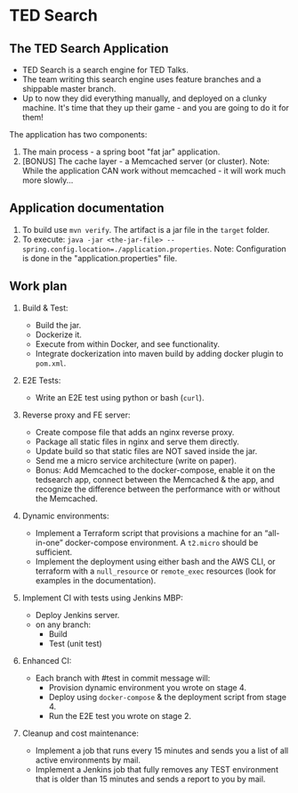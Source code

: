 TED Search
==========

The TED Search Application
--------------------------
- TED Search is a search engine for TED Talks.
- The team writing this search engine uses feature branches and a shippable master branch.
- Up to now they did everything manually, and deployed on a clunky machine. It's time that they up their game - and you are going to do it for them!

The application has two components:
1. The main process - a spring boot "fat jar" application.
2. [BONUS] The cache layer - a Memcached server (or cluster).
   Note: While the application CAN work without memcached - it will work much more slowly...


Application documentation
-------------------------
1. To build use `mvn verify`. The artifact is a jar file in the `target` folder.
2. To execute: `java -jar <the-jar-file> --spring.config.location=./application.properties`.
   Note: Configuration is done in the "application.properties" file.


Work plan
---------
1. Build & Test:
   - Build the jar.
   - Dockerize it.
   - Execute from within Docker, and see functionality.
   - Integrate dockerization into maven build by adding docker plugin to `pom.xml`.

2. E2E Tests:
   - Write an E2E test using python or bash (`curl`).

3. Reverse proxy and FE server:
   - Create compose file that adds an nginx reverse proxy.
   - Package all static files in nginx and serve them directly.
   - Update build so that static files are NOT saved inside the jar.
   - Send me a micro service architecture (write on paper).
   - Bonus: Add Memcached to the docker-compose, enable it on the tedsearch app, connect between the Memcached & the app, and recognize the difference between the performance with or without the Memcached.

4. Dynamic environments:
   - Implement a Terraform script that provisions a machine for an “all-in-one” docker-compose environment. A `t2.micro` should be sufficient.
   - Implement the deployment using either bash and the AWS CLI, or terraform with a `null_resource` or `remote_exec` resources (look for examples in the documentation).

5. Implement CI with tests using Jenkins MBP:
   - Deploy Jenkins server.
   - on any branch:
     - Build
     - Test (unit test)

6. Enhanced CI:
   - Each branch with #test in commit message will:
     - Provision dynamic environment you wrote on stage 4.
     - Deploy using `docker-compose` & the deployment script from stage 4.
     - Run the E2E test you wrote on stage 2.

7. Cleanup and cost maintenance:
   - Implement a job that runs every 15 minutes and sends you a list of all active environments by mail.
   - Implement a Jenkins job that fully removes any TEST environment that is older than 15 minutes and sends a report to you by mail.

